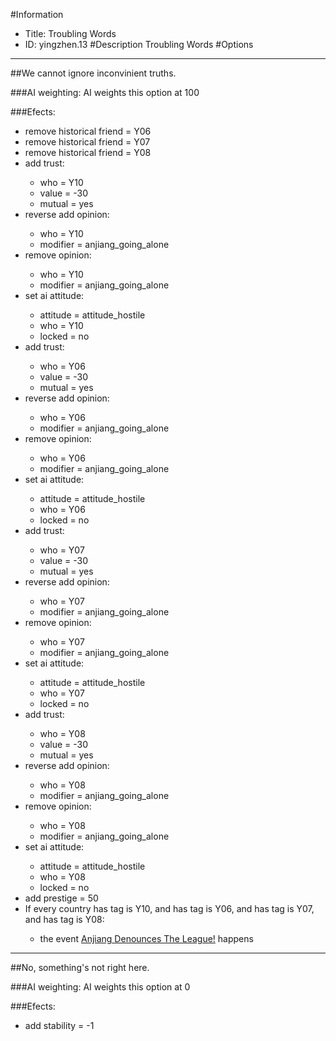 #Information
 - Title: Troubling Words
 - ID: yingzhen.13
#Description
Troubling Words
#Options

___
##We cannot ignore inconvinient truths.

###AI weighting:
AI weights this option at 100


###Efects:<ul><li>remove historical friend = Y06</li><li>remove historical friend = Y07</li><li>remove historical friend = Y08</li><li>add trust:</li><ul><li>who = Y10</li><li>value = -30</li><li>mutual = yes</li></ul><li>reverse add opinion:</li><ul><li>who = Y10</li><li>modifier = anjiang_going_alone</li></ul><li>remove opinion:</li><ul><li>who = Y10</li><li>modifier = anjiang_going_alone</li></ul><li>set ai attitude:</li><ul><li>attitude = attitude_hostile</li><li>who = Y10</li><li>locked = no</li></ul><li>add trust:</li><ul><li>who = Y06</li><li>value = -30</li><li>mutual = yes</li></ul><li>reverse add opinion:</li><ul><li>who = Y06</li><li>modifier = anjiang_going_alone</li></ul><li>remove opinion:</li><ul><li>who = Y06</li><li>modifier = anjiang_going_alone</li></ul><li>set ai attitude:</li><ul><li>attitude = attitude_hostile</li><li>who = Y06</li><li>locked = no</li></ul><li>add trust:</li><ul><li>who = Y07</li><li>value = -30</li><li>mutual = yes</li></ul><li>reverse add opinion:</li><ul><li>who = Y07</li><li>modifier = anjiang_going_alone</li></ul><li>remove opinion:</li><ul><li>who = Y07</li><li>modifier = anjiang_going_alone</li></ul><li>set ai attitude:</li><ul><li>attitude = attitude_hostile</li><li>who = Y07</li><li>locked = no</li></ul><li>add trust:</li><ul><li>who = Y08</li><li>value = -30</li><li>mutual = yes</li></ul><li>reverse add opinion:</li><ul><li>who = Y08</li><li>modifier = anjiang_going_alone</li></ul><li>remove opinion:</li><ul><li>who = Y08</li><li>modifier = anjiang_going_alone</li></ul><li>set ai attitude:</li><ul><li>attitude = attitude_hostile</li><li>who = Y08</li><li>locked = no</li></ul><li>add prestige = 50</li><li>If every country has tag is Y10, and has tag is Y06, and has tag is Y07, and has tag is Y08:</li><ul><li>the event [Anjiang Denounces The League!](../events/anjiang_denounces_the_league.md) happens</li></ul></ul>

___
##No, something's not right here.

###AI weighting:
AI weights this option at 0


###Efects:<ul><li>add stability = -1</li></ul>

